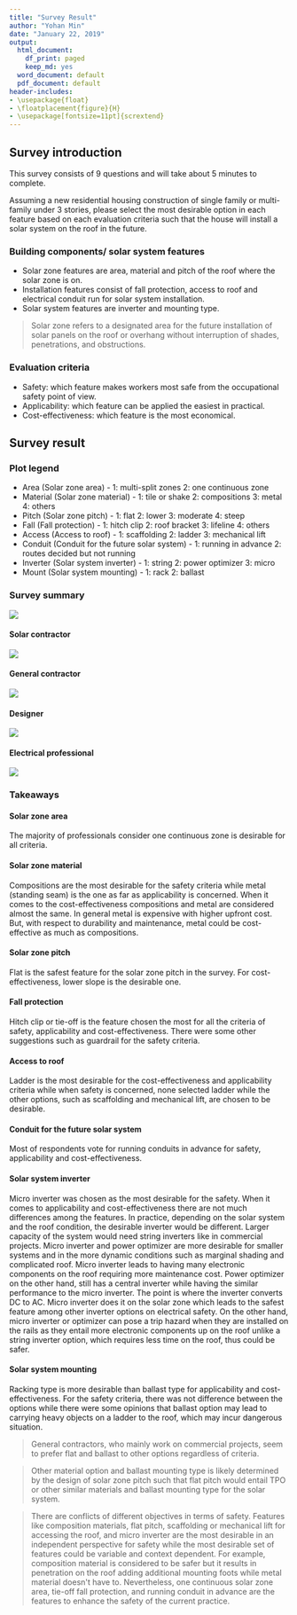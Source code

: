 ```yaml
---
title: "Survey Result"
author: "Yohan Min"
date: "January 22, 2019"
output:
  html_document:
    df_print: paged
    keep_md: yes
  word_document: default
  pdf_document: default
header-includes:
- \usepackage{float}
- \floatplacement{figure}{H}
- \usepackage[fontsize=11pt]{scrextend}
---
```




## Survey introduction

This survey consists of 9 questions and will take about 5 minutes to complete.

Assuming a new residential housing construction of single family or multi-family under 3 stories, please select the most desirable option in each feature based on each evaluation criteria such that the house will install a solar system on the roof in the future.

### Building components/ solar system features
* Solar zone features are area, material and pitch of the roof where the solar zone is on.
* Installation features consist of fall protection, access to roof and electrical conduit run for solar system installation.
* Solar system features are inverter and mounting type.

> Solar zone refers to a designated area for the future installation of solar panels on the roof or overhang without interruption of shades, penetrations, and obstructions.

### Evaluation criteria
* Safety: which feature makes workers most safe from the occupational safety point of view.
* Applicability: which feature can be applied the easiest in practical.
* Cost-effectiveness: which feature is the most economical.

## Survey result

### Plot legend

* Area (Solar zone area) - 
1: multi-split zones
2: one continuous zone
* Material (Solar zone material) - 
1: tile or shake
2: compositions
3: metal
4: others
* Pitch (Solar zone pitch) - 
1: flat
2: lower
3: moderate
4: steep
* Fall (Fall protection) - 
1: hitch clip
2: roof bracket
3: lifeline
4: others
* Access (Access to roof) -
1: scaffolding
2: ladder
3: mechanical lift
* Conduit (Conduit for the future solar system) - 
1: running in advance
2: routes decided but not running
* Inverter (Solar system inverter) -
1: string
2: power optimizer
3: micro
* Mount (Solar system mounting) -
1: rack
2: ballast

### Survey summary

![](survey_files/figure-html/unnamed-chunk-1-1.png)<!-- -->


#### Solar contractor

![](survey_files/figure-html/unnamed-chunk-2-1.png)<!-- -->


#### General contractor

![](survey_files/figure-html/unnamed-chunk-3-1.png)<!-- -->


#### Designer

![](survey_files/figure-html/unnamed-chunk-4-1.png)<!-- -->


#### Electrical professional
![](survey_files/figure-html/unnamed-chunk-5-1.png)<!-- -->


### Takeaways

#### Solar zone area

The majority of professionals consider one continuous zone is desirable for all criteria.

#### Solar zone material

Compositions are the most desirable for the safety criteria while metal (standing seam) is the one as far as applicability is concerned. When it comes to the cost-effectiveness compositions and metal are considered almost the same. In general metal is expensive with higher upfront cost. But, with respect to durability and maintenance, metal could be cost-effective as much as compositions.

#### Solar zone pitch

Flat is the safest feature for the solar zone pitch in the survey. For cost-effectiveness, lower slope is the desirable one.

#### Fall protection

Hitch clip or tie-off is the feature chosen the most for all the criteria of safety, applicability and cost-effectiveness. There were some other suggestions such as guardrail for the safety criteria.

#### Access to roof

Ladder is the most desirable for the cost-effectiveness and applicability criteria while when safety is concerned, none selected ladder while the other options, such as scaffolding and mechanical lift, are chosen to be desirable.

#### Conduit for the future solar system

Most of respondents vote for running conduits in advance for safety, applicability and cost-effectiveness.

#### Solar system inverter

Micro inverter was chosen as the most desirable for the safety. When it comes to applicability and cost-effectiveness there are not much differences among the features. In practice, depending on the solar system and the roof condition, the desirable inverter would be different. Larger capacity of the system would need string inverters like in commercial projects. Micro inverter and power optimizer are more desirable for smaller systems and in the more dynamic conditions such as marginal shading and complicated roof. Micro inverter leads to having many electronic components on the roof requiring more maintenance cost. Power optimizer on the other hand, still has a central inverter while having the similar performance to the micro inverter. The point is where the inverter converts DC to AC. Micro inverter does it on the solar zone which leads to the safest feature among other inverter options on electrical safety. On the other hand, micro inverter or optimizer can pose a trip hazard when they are installed on the rails as they entail more electronic components up on the roof unlike a string inverter option, which requires less time on the roof, thus could be safer.  

#### Solar system mounting

Racking type is more desirable than ballast type for applicability and cost-effectiveness. For the safety criteria, there was not difference between the options while there were some opinions that ballast option may lead to carrying heavy objects on a ladder to the roof, which may incur dangerous situation. 

> General contractors, who mainly work on commercial projects, seem to prefer flat and ballast to other options regardless of criteria.

> Other material option and ballast mounting type is likely determined by the design of solar zone pitch such that flat pitch would entail TPO or other similar materials and ballast mounting type for the solar system.

> There are conflicts of different objectives in terms of safety. Features like composition materials, flat pitch, scaffolding or mechanical lift for accessing the roof, and micro inverter are the most desirable in an independent perspective for safety while the most desirable set of features could be variable and context dependent. For example, composition material is considered to be safer but it results in penetration on the roof adding additional mounting foots while metal material doesn't have to. Nevertheless, one continuous solar zone area, tie-off fall protection, and running conduit in advance are the features to enhance the safety of the current practice.
